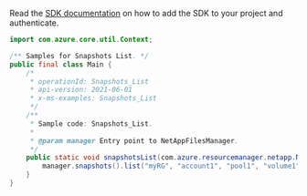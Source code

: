 Read the [SDK documentation](https://github.com/Azure/azure-sdk-for-java/blob/azure-resourcemanager-netapp_1.0.0-beta.5/sdk/netapp/azure-resourcemanager-netapp/README.md) on how to add the SDK to your project and authenticate.

```java
import com.azure.core.util.Context;

/** Samples for Snapshots List. */
public final class Main {
    /*
     * operationId: Snapshots_List
     * api-version: 2021-06-01
     * x-ms-examples: Snapshots_List
     */
    /**
     * Sample code: Snapshots_List.
     *
     * @param manager Entry point to NetAppFilesManager.
     */
    public static void snapshotsList(com.azure.resourcemanager.netapp.NetAppFilesManager manager) {
        manager.snapshots().list("myRG", "account1", "pool1", "volume1", Context.NONE);
    }
}
```
